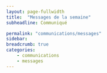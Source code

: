 ```yaml
---
layout: page-fullwidth
title:  "Messages de la semaine"
subheadline: Communiqué

permalink: "communications/messages"
sidebar: 
breadcrumb: true
categories:
    - communications 
    - messages
---
```


